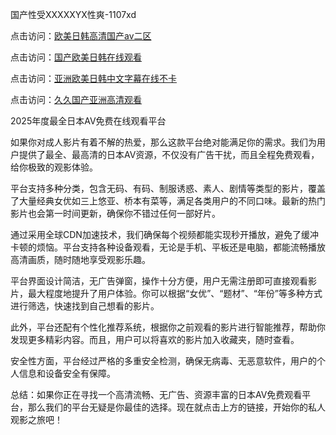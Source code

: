 国产性受XXXXXYX性爽-1107xd

点击访问：<a href="https://heiliaozj3tjd.pages.dev/">欧美日韩高清国产aⅴ二区</a>

点击访问：<a href="https://heiliaoe8ajia.pages.dev/">国产欧美日韩在线观看</a>

点击访问：<a href="https://heiliaowzu4ur.pages.dev/">亚洲欧美日韩中文字幕在线不卡</a>

点击访问：<a href="https://heiliaoxwd5i8.pages.dev/">久久国产亚洲高清观看</a>

2025年度最全日本AV免费在线观看平台

如果你对成人影片有着不解的热爱，那么这款平台绝对能满足你的需求。我们为用户提供了最全、最高清的日本AV资源，不仅没有广告干扰，而且全程免费观看，给你极致的观影体验。

平台支持多种分类，包含无码、有码、制服诱惑、素人、剧情等类型的影片，覆盖了大量经典女优如三上悠亚、桥本有菜等，满足各类用户的不同口味。最新的热门影片也会第一时间更新，确保你不错过任何一部好片。

通过采用全球CDN加速技术，我们确保每个视频都能实现秒开播放，避免了缓冲卡顿的烦恼。平台支持各种设备观看，无论是手机、平板还是电脑，都能流畅播放高清画质，随时随地享受观影乐趣。

平台界面设计简洁，无广告弹窗，操作十分方便，用户无需注册即可直接观看影片，最大程度地提升了用户体验。你可以根据“女优”、“题材”、“年份”等多种方式进行筛选，快速找到自己想看的影片。

此外，平台还配有个性化推荐系统，根据你之前观看的影片进行智能推荐，帮助你发现更多精彩内容。而且，用户可以将喜欢的影片加入收藏夹，随时查看。

安全性方面，平台经过严格的多重安全检测，确保无病毒、无恶意软件，用户的个人信息和设备安全有保障。

总结：如果你正在寻找一个高清流畅、无广告、资源丰富的日本AV免费观看平台，那么我们的平台无疑是你最佳的选择。现在就点击上方的链接，开始你的私人观影之旅吧！

<span style="display:none;">[Canonical link](https://github.com/002xd/riben106 )</span>
